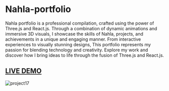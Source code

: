 # Nahla-portfolio
Nahla portfolio is a professional compilation, crafted using the power of Three.js and React.js.
Through a combination of dynamic animations and immersive 3D visuals,
I showcase the skills of Nahla, projects, and achievements in a unique and engaging manner.
From interactive experiences to visually stunning designs, This portfolio represents my passion for blending
technology and creativity. Explore my work and discover how I bring ideas to life through the fusion of Three.js and React.js.

## <a href="https://nahlalaribi.netlify.app/" target="_blank">LIVE DEMO</a>

![project17](https://github.com/ayma5001/nahla-portfolio/assets/71443545/c08465ea-91cd-43a9-9bde-d5c6525767d1)
